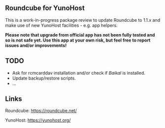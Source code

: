 Roundcube for YunoHost
----------------------

This is a work-in-progress package review to update Roundcube to 1.1.x
and make use of new YunoHost facilities - e.g. app helpers.

**Please note that upgrade from official app has not been fully tested
and so is not safe yet. Use this app at your own risk, but feel free to
report issues and/or improvements!**

## TODO

 * Ask for rcmcarddav installation and/or check if *Baikal* is installed.
 * Update backup/restore scripts.
 * ...

## Links ##

Roundcube: https://roundcube.net/

YunoHost: https://yunohost.org/
